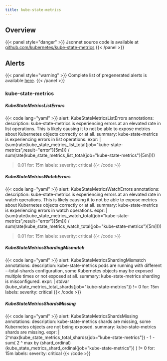 ```yaml
---
title: kube-state-metrics
---
```


## Overview



{{< panel style="danger" >}}
Jsonnet source code is available at [github.com/kubernetes/kube-state-metrics](https://github.com/kubernetes/kube-state-metrics/tree/master/jsonnet/kube-state-metrics-mixin)
{{< /panel >}}

## Alerts

{{< panel style="warning" >}}
Complete list of pregenerated alerts is available [here](https://github.com/monitoring-mixins/website/blob/master/assets/kube-state-metrics/alerts.yaml).
{{< /panel >}}

### kube-state-metrics

##### KubeStateMetricsListErrors

{{< code lang="yaml" >}}
alert: KubeStateMetricsListErrors
annotations:
  description: kube-state-metrics is experiencing errors at an elevated rate in list
    operations. This is likely causing it to not be able to expose metrics about Kubernetes
    objects correctly or at all.
  summary: kube-state-metrics is experiencing errors in list operations.
expr: |
  (sum(rate(kube_state_metrics_list_total{job="kube-state-metrics",result="error"}[5m]))
    /
  sum(rate(kube_state_metrics_list_total{job="kube-state-metrics"}[5m])))
  > 0.01
for: 15m
labels:
  severity: critical
{{< /code >}}
 
##### KubeStateMetricsWatchErrors

{{< code lang="yaml" >}}
alert: KubeStateMetricsWatchErrors
annotations:
  description: kube-state-metrics is experiencing errors at an elevated rate in watch
    operations. This is likely causing it to not be able to expose metrics about Kubernetes
    objects correctly or at all.
  summary: kube-state-metrics is experiencing errors in watch operations.
expr: |
  (sum(rate(kube_state_metrics_watch_total{job="kube-state-metrics",result="error"}[5m]))
    /
  sum(rate(kube_state_metrics_watch_total{job="kube-state-metrics"}[5m])))
  > 0.01
for: 15m
labels:
  severity: critical
{{< /code >}}
 
##### KubeStateMetricsShardingMismatch

{{< code lang="yaml" >}}
alert: KubeStateMetricsShardingMismatch
annotations:
  description: kube-state-metrics pods are running with different --total-shards configuration,
    some Kubernetes objects may be exposed multiple times or not exposed at all.
  summary: kube-state-metrics sharding is misconfigured.
expr: |
  stdvar (kube_state_metrics_total_shards{job="kube-state-metrics"}) != 0
for: 15m
labels:
  severity: critical
{{< /code >}}
 
##### KubeStateMetricsShardsMissing

{{< code lang="yaml" >}}
alert: KubeStateMetricsShardsMissing
annotations:
  description: kube-state-metrics shards are missing, some Kubernetes objects are
    not being exposed.
  summary: kube-state-metrics shards are missing.
expr: |
  2^max(kube_state_metrics_total_shards{job="kube-state-metrics"}) - 1
    -
  sum( 2 ^ max by (shard_ordinal) (kube_state_metrics_shard_ordinal{job="kube-state-metrics"}) )
  != 0
for: 15m
labels:
  severity: critical
{{< /code >}}
 

